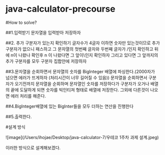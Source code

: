 # java-calculator-precourse

#How to solve?

##1.입력받기
문자열을 입력받아 저장하자

##2. 추가 구분자가 있는지 확인하기
글자수가 4글자 이하면 숫자만 있는것이므로 추가 구분자가 없으니 패스하고
그 문자열의 첫번째 글자와 두번째 글자가 /인지 확인하고 뒤에 n이 나왔나 확인후 n 이 나왔다면 그 앞이\인지 확인하자 그리고 있다면 그 앞까지의 추가 구분자를 모두 구분자 집합안에 저장하자

##3.문자열을 순회하면서 문자열의 숫자를 BigInteger 배열에 파싱한다.(2000자가 넘으면 에러가 뜨게하자 (처리시간이 너무 길어질 수 있음))
문자열을 순회하면서 구분자가 오기전까지 문자열을 순회하며 문자열인 숫자를 저장하다가 구분자가 오거나 배열의 끝에 도달하게 되면 숫자를 빅인티져 형태로 배열에 저장한다.
그외에 다른것이 나오면 에러 처리를 해준다.

##4.BigInteger배열에 있는 BigInter들을 모두 더하는 연산을 진행한다

##5.출력한다.


#설계 방식

![image](/Users/ihojae/Desktop/java-calculator-7/우테코 1주차 과제 설계.jpeg)

이러한 방식으로 설계해보겠다.


